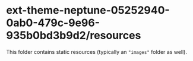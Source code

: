 # ext-theme-neptune-05252940-0ab0-479c-9e96-935b0bd3b9d2/resources

This folder contains static resources (typically an `"images"` folder as well).
